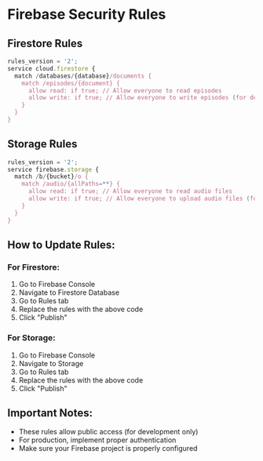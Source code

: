 # Firebase Security Rules

## Firestore Rules
```javascript
rules_version = '2';
service cloud.firestore {
  match /databases/{database}/documents {
    match /episodes/{document} {
      allow read: if true; // Allow everyone to read episodes
      allow write: if true; // Allow everyone to write episodes (for development)
    }
  }
}
```

## Storage Rules
```javascript
rules_version = '2';
service firebase.storage {
  match /b/{bucket}/o {
    match /audio/{allPaths=**} {
      allow read: if true; // Allow everyone to read audio files
      allow write: if true; // Allow everyone to upload audio files (for development)
    }
  }
}
```

## How to Update Rules:

### For Firestore:
1. Go to Firebase Console
2. Navigate to Firestore Database
3. Go to Rules tab
4. Replace the rules with the above code
5. Click "Publish"

### For Storage:
1. Go to Firebase Console
2. Navigate to Storage
3. Go to Rules tab
4. Replace the rules with the above code
5. Click "Publish"

## Important Notes:
- These rules allow public access (for development only)
- For production, implement proper authentication
- Make sure your Firebase project is properly configured
